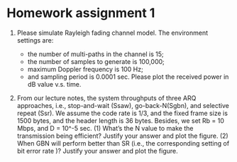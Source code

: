 Homework assignment 1
===
1. Please simulate Rayleigh fading channel model. The environment settings are: 
    - the number of multi-paths in the channel is 15; 
    - the number of samples to generate is 100,000;
    - maximum Doppler frequency is 100 Hz; 
    - and sampling period is 0.0001 sec. 
    Please plot the received power in dB value v.s. time.

2. From our lecture notes, the system throughputs of three ARQ approaches, i.e., stop-and-wait (Ssaw), go-back-N(Sgbn), and selective repeat (Ssr). We assume the code rate is 1/3, and the fixed frame size is 1500 bytes, and the header length is 36 bytes. Besides, we set Rb = 10 Mbps, and D = 10^-5 sec.
     (1) What’s the N value to make the transmission being efficient? Justify your answer and plot the figure.
     (2) When GBN will perform better than SR (i.e., the corresponding setting of bit error rate )?  Justify your answer and plot the figure.

